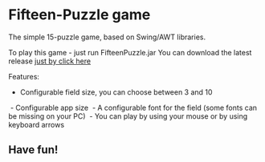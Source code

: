 # Fifteen-Puzzle game

The simple 15-puzzle game, based on Swing/AWT libraries.

To play this game - just run FifteenPuzzle.jar
You can download the latest release [just by click here](https://github.com/gosvoh/SwingAWT-Lab/releases/latest)

Features:
- Configurable field size, you can choose between 3 and 10
<img src="https://i.imgur.com/9NRGj0t.png" alt="">
- Configurable app size
<img src="https://i.imgur.com/HccIGtJ.png" alt="">
- A configurable font for the field (some fonts can be missing on your PC)
<img src="https://i.imgur.com/4F5lzyi.png" alt="">
- You can play by using your mouse or by using keyboard arrows

## Have fun!
